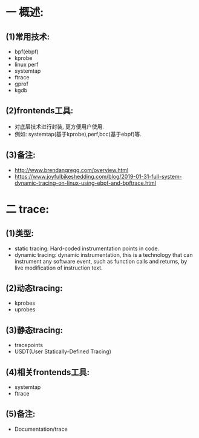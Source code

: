 # 一 概述:
## (1)常用技术:
- bpf(ebpf)
- kprobe
- linux perf
- systemtap
- ftrace
- gprof
- kgdb

## (2)frontends工具:
- 对底层技术进行封装, 更方便用户使用.
- 例如: systemtap(基于kprobe),perf,bcc(基于ebpf)等.

## (3)备注:
- http://www.brendangregg.com/overview.html
- https://www.joyfulbikeshedding.com/blog/2019-01-31-full-system-dynamic-tracing-on-linux-using-ebpf-and-bpftrace.html

# 二 trace:
## (1)类型:
- static tracing: Hard-coded instrumentation points in code.
- dynamic tracing: dynamic instrumentation, this is a technology that can instrument any software event, such as function calls and returns, by live modification of instruction text.

## (2)动态tracing:
- kprobes
- uprobes

## (3)静态tracing:
- tracepoints
- USDT(User Statically-Defined Tracing)

## (4)相关frontends工具:
- systemtap
- ftrace

## (5)备注:
- Documentation/trace
